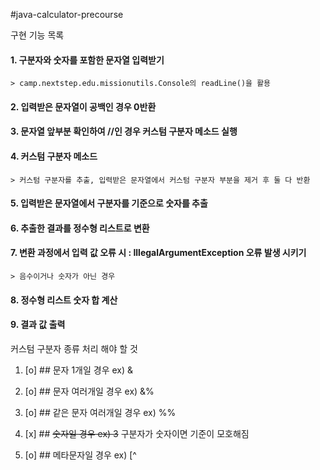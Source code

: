 #java-calculator-precourse

구현 기능 목록

#### 1. 구분자와 숫자를 포함한 문자열 입력받기

    > camp.nextstep.edu.missionutils.Console의 readLine()을 활용

#### 2. 입력받은 문자열이 공백인 경우 0반환

#### 3. 문자열 앞부분 확인하여 //인 경우 커스텀 구분자 메소드 실행

#### 4. 커스텀 구분자 메소드

    > 커스텀 구분자를 추출, 입력받은 문자열에서 커스텀 구분자 부분을 제거 후 둘 다 반환

#### 5. 입력받은 문자열에서 구분자를 기준으로 숫자를 추출

#### 6. 추출한 결과를 정수형 리스트로 변환

#### 7. 변환 과정에서 입력 값 오류 시 : IllegalArgumentException 오류 발생 시키기

    > 음수이거나 숫자가 아닌 경우

#### 8. 정수형 리스트 숫자 합 계산

#### 9. 결과 값 출력

커스텀 구분자 종류 처리 해야 할 것

1. [o] ## 문자 1개일 경우 ex) &

2. [o] ## 문자 여러개일 경우 ex) &%

3. [o] ## 같은 문자 여러개일 경우 ex) %%

4. [x] ## ~~숫자일 경우 ex) 3~~  구분자가 숫자이면 기준이 모호해짐

5. [o] ## 메타문자일 경우 ex) [^



